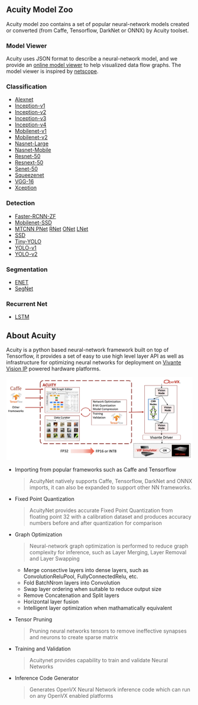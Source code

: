 ## Acuity Model Zoo

Acuity model zoo contains a set of popular neural-network models created or converted (from Caffe, Tensorflow, DarkNet or ONNX) by Acuity toolset.

### Model Viewer
Acuity uses JSON format to describe a neural-network model, and we provide an [online model viewer](https://verisilicon.github.io/acuity-models/viewer/index.html) to help visualized data flow graphs. The model viewer is inspired by [netscope](http://ethereon.github.io/netscope/quickstart.html).

### Classification
 - [Alexnet](https://verisilicon.github.io/acuity-models/viewer/render.html#../models/alexnet/alexnet.json)
 - [Inception-v1](https://verisilicon.github.io/acuity-models/viewer/render.html#../models/inception_v1/inception_v1.json)
 - [Inception-v2](https://verisilicon.github.io/acuity-models/viewer/render.html#../models/inception_v2/inception_v2.json)
 - [Inception-v3](https://verisilicon.github.io/acuity-models/viewer/render.html#../models/inception_v3/inception_v3.json)
 - [Inception-v4](https://verisilicon.github.io/acuity-models/viewer/render.html#../models/inception_v4/inception_v4.json)
 - [Mobilenet-v1](https://verisilicon.github.io/acuity-models/viewer/render.html#../models/mobilenet_v1/mobilenet_v1.json)
 - [Mobilenet-v2](https://verisilicon.github.io/acuity-models/viewer/render.html#../models/mobilenet_v2/mobilenet_v2.json)
 - [Nasnet-Large](https://verisilicon.github.io/acuity-models/viewer/render.html#../models/nasnet_large/nasnet_large.json)
 - [Nasnet-Mobile](https://verisilicon.github.io/acuity-models/viewer/render.html#../models/nasnet_mobile/nasnet_mobile.json)
 - [Resnet-50](https://verisilicon.github.io/acuity-models/viewer/render.html#../models/resnet50/resnet50.json)
 - [Resnext-50](https://verisilicon.github.io/acuity-models/viewer/render.html#../models/resnext50/resnext50.json)
 - [Senet-50](https://verisilicon.github.io/acuity-models/viewer/render.html#../models/senet50/senet50.json)
 - [Squeezenet](https://verisilicon.github.io/acuity-models/viewer/render.html#../models/squeezenet/squeezenet.json)
 - [VGG-16](https://verisilicon.github.io/acuity-models/viewer/render.html#../models/vgg16/vgg16.json)
 - [Xception](https://verisilicon.github.io/acuity-models/viewer/render.html#../models/xception/xception.json)

### Detection
 - [Faster-RCNN-ZF](https://verisilicon.github.io/acuity-models/viewer/render.html#../models/faster_rcnn_zf/faster_rcnn_zf.json)
 - [Mobilenet-SSD](https://verisilicon.github.io/acuity-models/viewer/render.html#../models/mobilenet_ssd/mobilenet_ssd.json)
 - [MTCNN PNet](https://verisilicon.github.io/acuity-models/viewer/render.html#../models/mtcnn/mtcnn_pnet.json) [RNet](https://verisilicon.github.io/acuity-models/viewer/render.html#../models/mtcnn/mtcnn_rnet.json) [ONet](https://verisilicon.github.io/acuity-models/viewer/render.html#../models/mtcnn/mtcnn_onet.json) [LNet](https://verisilicon.github.io/acuity-models/viewer/render.html#../models/mtcnn/mtcnn_lnet.json)
 - [SSD](https://verisilicon.github.io/acuity-models/viewer/render.html#../models/ssd/ssd.json) 
 - [Tiny-YOLO](https://verisilicon.github.io/acuity-models/viewer/render.html#../models/tiny_yolo/tiny_yolo.json)
 - [YOLO-v1](https://verisilicon.github.io/acuity-models/viewer/render.html#../models/yolo_v1/yolo_v1.json)
 - [YOLO-v2](https://verisilicon.github.io/acuity-models/viewer/render.html#../models/yolo_v2/yolo_v2.json)

### Segmentation
 - [ENET](https://verisilicon.github.io/acuity-models/viewer/render.html#../models/enet/enet.json)
 - [SegNet](https://verisilicon.github.io/acuity-models/viewer/render.html#../models/segnet/segnet.json)

### Recurrent Net
 - [LSTM](https://verisilicon.github.io/acuity-models/viewer/render.html#../models/lstm/lstm.json)

## About Acuity

Acuity is a python based neural-network framework built on top of Tensorflow, it provides a set of easy to use high level layer API as well as infrastructure for optimizing neural networks for deployment on [Vivante Vision IP](http://www.verisilicon.com/IPPortfolio_2_122_1_VisionIP.html) powered hardware platforms.

![Acuity Workflow](/docs/acuity-workflow.png)


 - Importing from popular frameworks such as Caffe and Tensorflow 

 
   > AcuityNet natively supports Caffe, Tensorflow, DarkNet and ONNX imports, it can also be expanded to support other NN frameworks.  


 - Fixed Point Quantization  


   > AcuityNet provides accurate Fixed Point Quantization from floating point 32 with a calibration dataset and produces accuracy numbers before and after quantization for comparison  


 - Graph Optimization  


   > Neural-network graph optimization is performed to reduce graph complexity for inference, such as Layer Merging, Layer Removal and Layer Swapping  


   - Merge consective layers into dense layers, such as ConvolutionReluPool, FullyConnectedRelu, etc.   
   - Fold BatchNrom layers into Convolution  
   - Swap layer ordering when suitable to reduce output size  
   - Remove Concatenation and Split layers
   - Horizontal layer fusion   
   - Intelligent layer optimization when mathamatically equivalent

 - Tensor Pruning  


   > Pruning neural networks tensors to remove ineffective synapses and neurons to create sparse matrix  


 - Training and Validation  


   > Acuitynet provides capability to train and validate Neural Networks  


 - Inference Code Generator  


   > Generates OpenVX Neural Network inference code which can run on any OpenVX enabled platforms  



